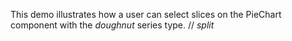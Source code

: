 This demo illustrates how a&nbsp;user can select slices on&nbsp;the PieChart component with the _doughnut_ series type.
// _split_